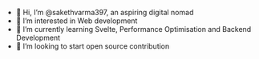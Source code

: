 - 👋 Hi, I’m @sakethvarma397, an aspiring digital nomad
- 👀 I’m interested in Web development
- 🌱 I’m currently learning Svelte, Performance Optimisation and Backend Development
- 💞️ I’m looking to start open source contribution


<!---
sakethvarma397/sakethvarma397 is a ✨ special ✨ repository because its `README.md` (this file) appears on your GitHub profile.
You can click the Preview link to take a look at your changes.
--->
